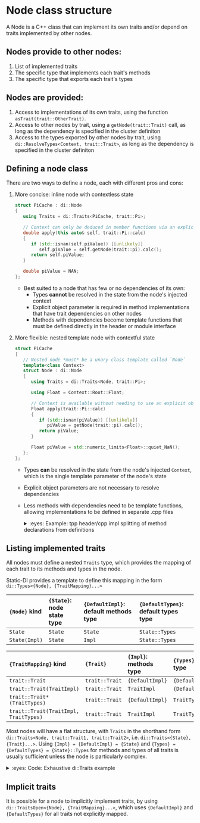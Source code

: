 # Node class structure

A Node is a C++ class that can implement its own traits and/or depend on traits implemented by other nodes.

## Nodes provide to other nodes:
1. List of implemented traits
2. The specific type that implements each trait's methods
3. The specific type that exports each trait's types

## Nodes are provided:
1. Access to implementations of its own traits, using the function `asTrait(trait::OtherTrait)`.
2. Access to other nodes by trait, using a `getNode(trait::Trait)` call, as long as the dependency is specified in the cluster definiton
3. Access to the types exported by other nodes by trait, using `di::ResolveTypes<Context, trait::Trait>`, as long as the dependency is specified in the cluster definiton

## Defining a node class
There are two ways to define a node, each with different pros and cons:
1. More concise: inline node with contextless state

      ```cpp
      struct PiCache : di::Node
      {
         using Traits = di::Traits<PiCache, trait::Pi>;

         // Context can only be deduced in member functions via an explicit object parameter (deducing-this)
         double apply(this auto& self, trait::Pi::calc)
         {
            if (std::isnan(self.piValue)) [[unlikely]]
               self.piValue = self.getNode(trait::pi).calc();
            return self.piValue;
         }

         double piValue = NAN;
      };
      ```

      - Best suited to a node that has few or no dependencies of its own:
         - Types **cannot** be resolved in the state from the node's injected context
         - Explicit object parameter is required in method implementations that have trait dependencies on other nodes
         - Methods with dependencies become template functions that must be defined directly in the header or module interface
2. More flexible: nested template node with contextful state

      ```cpp
      struct PiCache
      {
         // Nested node *must* be a unary class template called `Node`
         template<class Context>
         struct Node : di::Node
         {
            using Traits = di::Traits<Node, trait::Pi>;

            using Float = Context::Root::Float;

            // Context is available without needing to use an explicit object parameter
            Float apply(trait::Pi::calc)
            {
               if (std::isnan(piValue)) [[unlikely]]
                  piValue = getNode(trait::pi).calc();
               return piValue;
            }

            Float piValue = std::numeric_limits<Float>::quiet_NaN();
         };
      };
      ```

      - Types **can** be resolved in the state from the node's injected `Context`, which is the single template parameter of the node's state
      - Explicit object parameters are not necessary to resolve dependencies

      - Less methods with dependencies need to be template functions, allowing implementations to be defined in separate .cpp files
         <details>
         <summary>:eyes: Example: tpp header/cpp impl splitting of method declarations from definitions</summary>

         ```cpp
         // pi_cache.hpp
         #include <di/di.hpp>

         struct PiCache
         {
            // Nested node *must* be a unary class template called `Node`
            template<class Context>
            struct Node : di::Node
            {
               using Traits = di::Traits<Node, trait::Pi>;

               using Float = Context::Root::Float;

               Float apply(trait::Pi::calc);

               Float piValue = std::numeric_limits<Float>::quiet_NaN();
            };
         };
         ```
         ```cpp
         // pi_cache.tpp
         #include "pi_cache.hpp"

         template<class Context>
         auto PiCache::Node<Context>::apply(trait::Pi::Calc) -> Float
         {
            if (std::isnan(piValue)) [[unlikely]]
               piValue = getNode(trait::pi).calc();
            return piValue;
         }
         ```
         ```CMake
         # CMakeLists.txt
         add_executable(math_lib main.cpp)

         # Generates math.hxx from math.hxx.dig (which defines MathCluster)
         target_generate_di_headers(math_lib)

         # Generates {build_dir}/src/piCache.cpp, which instantiates PiCache::Node<Context>
         # with the Context injected by MathCluster, and adds it to math_lib
         target_generate_di_src(math_lib
            GRAPH_HEADER   math.hxx
            GRAPH_TYPE     di::Graph<MathCluster>
            NODES
               piCache     pi_cache.tpp
               # ... other nodes not shown here
         )
         ```
         ```cpp
         // {build_dir}/src/piCache.cpp generated by target_generate_di_src
         #include "math.hxx"
         #include <di/macros.hpp>

         #include "pi_cache.tpp"

         DI_INSTANTIATE(di::Graph<MathCluster>, piCache)
         ```
         </details>

## Listing implemented traits

All nodes must define a nested `Traits` type, which provides the mapping of each trait to its methods and types in the node.

Static-DI provides a template to define this mapping in the form `di::Types<{Node}, {TraitMapping}...>`

|`{Node}` kind|`{State}`: node state type|`{DefaultImpl}`: default methods type|`{DefaultTypes}`: default types type|
|:---|:---|:---|:---|
|`State`|`State`|`State`|`State::Types`|
|`State(Impl)`|`State`|`Impl`|`State::Types`|

|`{TraitMapping}` kind|`{Trait}`|`{Impl}`: methods type|`{Types}`: types type|
|:---|:---|:---|:---|
|`trait::Trait`|`trait::Trait`|`{DefaultImpl}`|`{DefaultTypes}`|
|`trait::Trait(TraitImpl)`|`trait::Trait`|`TraitImpl`|`{DefaultTypes}`|
|`trait::Trait*(TraitTypes)`|`trait::Trait`|`{DefaultImpl}`|`TraitTypes`|
|`trait::Trait(TraitImpl, TraitTypes)`|`trait::Trait`|`TraitImpl`|`TraitTypes`|

Most nodes will have a flat structure, with `Traits` in the shorthand form `di::Traits<Node, trait::Trait1, trait::Trait2>`, i.e. `di::Traits<{State}, {Trait}...>`. Using `{Impl} = {DefaultImpl} = {State}` and `{Types} = {DefaultTypes} = {State}::Types` for methods and types of all traits is usually sufficient unless the node is particularly complex.

<details>
<summary>:eyes: Code: Exhaustive di::Traits example</summary>

```
cluster Dinner
{
   guest = Guest
   fruit = FruitBasket

   using g = trait::Guest
   using a = trait::Apple, b = trait::Banana, o = trait::Orange, t = trait::Tangerine

   [g] .. --> guest
   [a]        guest --> fruit
   [b]        guest --> fruit
   [o]        guest --> fruit
   [t]        guest --> fruit
}

trait Guest
{
   eat() -> void
}

trait Apple
{
   take()
}

trait Banana
{
   take()
}

trait Orange [Types]
{
   requires typename Types::Orange
   take() -> Types::Orange
}

// Tangerine has an identical interface to Orange, but is resolved by a different name (advanced)
trait Tangerine = Orange
```
```cpp
struct FruitBasket
{
   template<class Context>
   struct Node : di::Node
   {
      struct Apple; // detached interface
      struct BananaTypes;
      struct Tangerine; // overrides Node::apply(trait::Orange::take)
      struct TangerineTypes; // overrides Types::Orange

      using Traits = di::Traits<Node
         , trait::Orange // methods: Node, types: Node::Types
         , trait::Apple(Apple)  // m: Apple, t: Node::Types
         , trait::Banana*(BananaTypes) // m: Node, t: BananaTypes
         , trait::Tangerine(Tangerine, TangerineTypes) // m: Tangerine, t: TangerineTypes
      >;

      struct Types
      {
         using Apple = int;
         using Orange = int;
      };

      struct TangerineTypes
      {
         using Orange = long;
      };

      struct BananaTypes
      {
         using Banana = int;
      };

      int apples = 2, oranges = 1, bananas = 2;
      long tangerines = 5;

      template<class Int>
      static Int take(Int& source, Int amount)
      {
         Int taken = std::min(source, amount);
         source -= taken;
         return taken;
      }

      Types::Orange apply(trait::Orange::take, Types::Orange amount)
      {
         return take(oranges, amount);
      }

      struct Apple : di::DetachedInterface
      {
         // Detached interface accesses state through explicit object paramater
         Types::Apple apply(this auto& self, trait::Apple::take, Types::Apple amount)
         {
            return take(self->apples, amount);
         }
      };

      BananaTypes::Banana apply(trait::Banana::take, BananaTypes::Banana amount)
      {
         return take(bananas, amount);
      }
   };
};

// Tangerine extends Node, so must be defined after Node
template<class Context>
struct FruitBasket::Node<Context>::Tangerine : Node
{
   // Overrides Node::apply(trait::Orange::take, int) for trait::Tangerine only
   TangerineTypes::Orange apply(trait::Orange::take, TangerineTypes::Orange amount)
   {
      return take(tangerines, amount);
   }
};
```
```cpp
struct Guest : di::Node
{
   using Traits = di::Traits<Guest, trait::Guest>;

   template<class Self>
   void apply(this Self& self, trait::Guest::eat)
   {
      using Context = di::ContextOf<Self>;

      // FruitBasket::Node<...>::Types::Orange
      using Orange = di::ResolveTypes<Context, trait::Orange>::Orange;
      // FruitBasket::Node<...>::Types::Apple
      using Apple = di::ResolveTypes<Context, trait::Apple>::Apple;
      // FruitBasket::Node<...>::BananaTypes::Banana
      using Banana = di::ResolveTypes<Context, trait::Banana>::Banana;
      // FruitBasket::Node<...>::TangerineTypes::Orange
      using Tangerine = di::ResolveTypes<Context, trait::Tangerine>::Orange;

      // FruitBasket::Node<...>::apply(trait::Orange::take{}, 3)
      std::same_as<Orange> auto oranges = self.getNode(trait::orange).take(3);
      // di::DetachedImpl<FruitBasket::Node<...>, FruitBasket::Node<...>::Apple>::apply(trait::Apple::take{}, 3)
      std::same_as<Apple> auto apples = self.getNode(trait::apple).take(3);
      // FruitBasket::Node<...>::apply(trait::Banana::take{}, 3)
      std::same_as<Banana> auto bananas = self.getNode(trait::banana).take(3);
      // FruitBasket::Node<...>::Tangerine::apply(trait::Orange::take{}, 3)
      std::same_as<Tangerine> auto tangerines = self.getNode(trait::tangerine).take(3);

      assert(apples == 2);
      assert(oranges == 1);
      assert(bananas == 2);
      assert(tangerines == 3);
   }
};
```
</details>

## Implicit traits

It is possible for a node to implicitly implement traits, by using `di::TraitsOpen<{Node}, {TraitMapping}...>`, which uses `{DefaultImpl}` and `{DefaultTypes}` for all traits not explicitly mapped.
